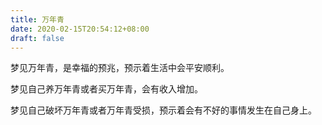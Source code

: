 ```yaml
---
title: 万年青
date: 2020-02-15T20:54:12+08:00
draft: false
---
```


梦见万年青，是幸福的预兆，预示着生活中会平安顺利。


梦见自己养万年青或者买万年青，会有收入增加。


梦见自己破坏万年青或者万年青受损，预示着会有不好的事情发生在自己身上。
